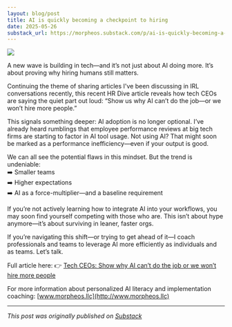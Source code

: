 ```yaml
---
layout: blog/post
title: AI is quickly becoming a checkpoint to hiring
date: 2025-05-26
substack_url: https://morpheos.substack.com/p/ai-is-quickly-becoming-a-checkpoint
---
```


![](https://substack-post-media.s3.amazonaws.com/public/images/591d752f-8c2c-473d-b497-85eb0be95ba0_1536x1024.png)

  
A new wave is building in tech—and it’s not just about AI doing more. It’s about proving why hiring humans still matters.  
  
Continuing the theme of sharing articles I've been discussing in IRL conversations recently, this recent HR Dive article reveals how tech CEOs are saying the quiet part out loud: “Show us why AI can’t do the job—or we won’t hire more people.”  
  
This signals something deeper: AI adoption is no longer optional. I’ve already heard rumblings that employee performance reviews at big tech firms are starting to factor in AI tool usage. Not using AI? That might soon be marked as a performance inefficiency—even if your output is good.  
  
We can all see the potential flaws in this mindset. But the trend is undeniable:  
➡️ Smaller teams  
➡️ Higher expectations  
➡️ AI as a force-multiplier—and a baseline requirement  
  
If you’re not actively learning how to integrate AI into your workflows, you may soon find yourself competing with those who are. This isn’t about hype anymore—it’s about surviving in leaner, faster orgs.  
  
If you’re navigating this shift—or trying to get ahead of it—I coach professionals and teams to leverage AI more efficiently as individuals and as teams. Let’s talk.  
  
Full article here: 👉 [Tech CEOs: Show why AI can’t do the job or we won’t hire more people](https://www.hrdive.com/news/tech-ceos-show-why-ai-cant-do-the-job-or-we-wont-hire-more-people/745238/)

For more information about personalized AI literacy and implementation coaching: [www.morpheos.llc](http://www.morpheos.llc)

---

*This post was originally published on [Substack](https://morpheos.substack.com/p/ai-is-quickly-becoming-a-checkpoint)*
